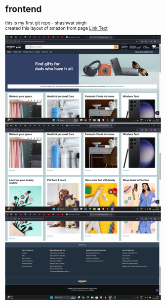 # frontend
this is my first git repo - shashwat singh<br>
created this layout of amazon front page
[Link Text](http://127.0.0.1:5500/amazonfrontend.html)


![image](https://github.com/itsshashwatsingh/amazon-clone-frontend/blob/main/Screenshot%202025-04-03%20175317.png?raw=true)
![image](https://github.com/itsshashwatsingh/amazon-clone-frontend/blob/main/Screenshot%202025-04-03%20175334.png)
![image](https://github.com/itsshashwatsingh/amazon-clone-frontend/blob/main/Screenshot%202025-04-03%20175005.png)
